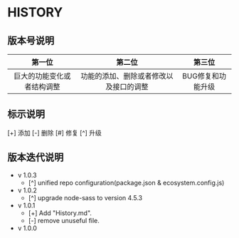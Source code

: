 # HISTORY

## 版本号说明

|          第一位          |              第二位             |            第三位           |
|:-----------------------:|:------------------------------:|:--------------------------:|
|  巨大的功能变化或者结构调整 | 功能的添加、删除或者修改以及接口的调整 |      BUG修复和功能升级      |

## 标示说明

[+] 添加  [-] 删除  [#] 修复  [^] 升级

## 版本迭代说明

* v 1.0.3
  * [^] unified repo configuration(package.json & ecosystem.config.js)
* v 1.0.2
  * [^] upgrade node-sass to version 4.5.3
* v 1.0.1
  * [+] Add "History.md".
  * [-] remove unuseful file.
* v 1.0.0
